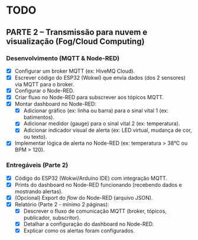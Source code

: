# TODO

## PARTE 2 – Transmissão para nuvem e visualização (Fog/Cloud Computing)

### Desenvolvimento (MQTT & Node-RED)

- [x] Configurar um broker MQTT (ex: HiveMQ Cloud).
- [x] Escrever código do ESP32 (Wokwi) que envia dados (dos 2 sensores) via MQTT para o broker.
- [x] Configurar o Node-RED.
- [x] Criar fluxo no Node-RED para subscrever aos tópicos MQTT.
- [x] Montar dashboard no Node-RED:
    - [x] Adicionar gráfico (ex: linha ou barra) para o sinal vital 1 (ex: batimentos).
    - [x] Adicionar medidor (gauge) para o sinal vital 2 (ex: temperatura).
    - [x] Adicionar indicador visual de alerta (ex: LED virtual, mudança de cor, ou texto).
- [x] Implementar lógica de alerta no Node-RED (ex: temperatura > 38°C ou BPM > 120).

### Entregáveis (Parte 2)

- [x] Código do ESP32 (Wokwi/Arduino IDE) com integração MQTT.
- [x] Prints do dashboard no Node-RED funcionando (recebendo dados e mostrando alertas).
- [x] (Opcional) Export do *flow* do Node-RED (arquivo JSON).
- [x] Relatório (Parte 2 - mínimo 2 páginas):
    - [x] Descrever o fluxo de comunicação MQTT (broker, tópicos, publicador, subscritor).
    - [x] Detalhar a configuração do dashboard no Node-RED.
    - [x] Explicar como os alertas foram configurados.
